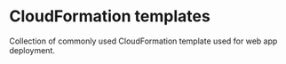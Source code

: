 # CloudFormation templates

Collection of commonly used CloudFormation template used for web app deployment.
